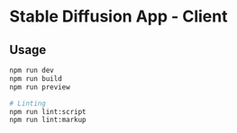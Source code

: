 # Stable Diffusion App - Client

## Usage

```bash
npm run dev
npm run build
npm run preview

# Linting
npm run lint:script
npm run lint:markup
```
